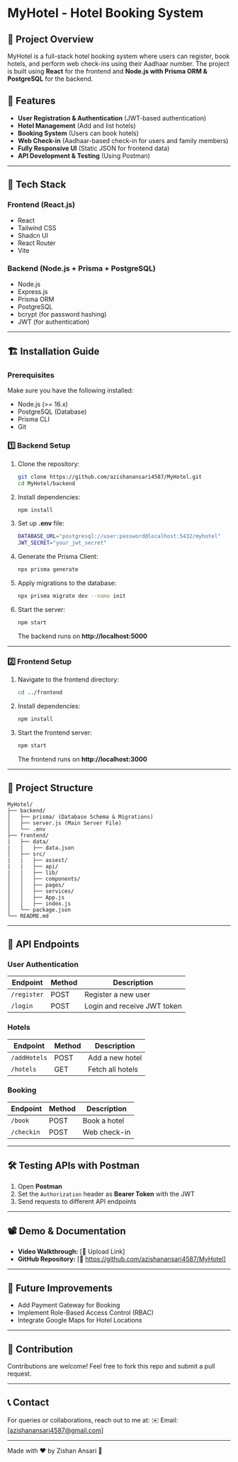 # MyHotel - Hotel Booking System

## 📌 Project Overview
MyHotel is a full-stack hotel booking system where users can register, book hotels, and perform web check-ins using their Aadhaar number. The project is built using **React** for the frontend and **Node.js with Prisma ORM & PostgreSQL** for the backend.

## 🔗 Features
- **User Registration & Authentication** (JWT-based authentication)
- **Hotel Management** (Add and list hotels)
- **Booking System** (Users can book hotels)
- **Web Check-in** (Aadhaar-based check-in for users and family members)
- **Fully Responsive UI** (Static JSON for frontend data)
- **API Development & Testing** (Using Postman)

---

## 🚀 Tech Stack
### **Frontend** (React.js)
- React
- Tailwind CSS
- Shadcn UI
- React Router
- Vite

### **Backend** (Node.js + Prisma + PostgreSQL)
- Node.js
- Express.js
- Prisma ORM
- PostgreSQL
- bcrypt (for password hashing)
- JWT (for authentication)

---

## 🏗️ Installation Guide
### **Prerequisites**
Make sure you have the following installed:
- Node.js (>= 16.x)
- PostgreSQL (Database)
- Prisma CLI
- Git

### **1️⃣ Backend Setup**
1. Clone the repository:
   ```sh
   git clone https://github.com/azishanansari4587/MyHotel.git
   cd MyHotel/backend
   ```
2. Install dependencies:
   ```sh
   npm install
   ```
3. Set up **.env** file:
   ```sh
   DATABASE_URL="postgresql://user:password@localhost:5432/myhotel"
   JWT_SECRET="your_jwt_secret"
   ```
4. Generate the Prisma Client:
   ```sh
   npx prisma generate
   ```
5. Apply migrations to the database:
   ```sh
   npx prisma migrate dev --name init
   ```
6. Start the server:
   ```sh
   npm start
   ```
   The backend runs on **http://localhost:5000**

---

### **2️⃣ Frontend Setup**
1. Navigate to the frontend directory:
   ```sh
   cd ../frontend
   ```
2. Install dependencies:
   ```sh
   npm install
   ```
3. Start the frontend server:
   ```sh
   npm start
   ```
   The frontend runs on **http://localhost:3000**

---

## 📂 Project Structure
```
MyHotel/
├── backend/
│   ├── prisma/ (Database Schema & Migrations)
│   ├── server.js (Main Server File)
│   └── .env
├── frontend/
|   ├── data/
|   |   ├── data.json
│   ├── src/
|   |   ├── assest/
|   |   ├── api/
|   |   ├── lib/
│   │   ├── components/
│   │   ├── pages/
│   │   ├── services/
│   │   ├── App.js
│   │   ├── index.js
│   └── package.json
└── README.md
```

---

## 📌 API Endpoints
### **User Authentication**
| Endpoint          | Method | Description |
|------------------|--------|-------------|
| `/register`      | POST   | Register a new user |
| `/login`         | POST   | Login and receive JWT token |

### **Hotels**
| Endpoint          | Method | Description |
|------------------|--------|-------------|
| `/addHotels`     | POST   | Add a new hotel |
| `/hotels`        | GET    | Fetch all hotels |

### **Booking**
| Endpoint          | Method | Description |
|------------------|--------|-------------|
| `/book`          | POST   | Book a hotel |
| `/checkin`       | POST   | Web check-in |

---

## 🛠 Testing APIs with Postman
1. Open **Postman**
2. Set the `Authorization` header as **Bearer Token** with the JWT
3. Send requests to different API endpoints

---

## 📽️ Demo & Documentation
- **Video Walkthrough:** [🔗 Upload Link]
- **GitHub Repository:** [🔗 https://github.com/azishanansari4587/MyHotel]

---

## 📌 Future Improvements
- Add Payment Gateway for Booking
- Implement Role-Based Access Control (RBAC)
- Integrate Google Maps for Hotel Locations

---

## 🤝 Contribution
Contributions are welcome! Feel free to fork this repo and submit a pull request.

---

## 📞 Contact
For queries or collaborations, reach out to me at:
✉️ Email: [azishanansari4587@gmail.com]

---

Made with ❤️ by Zishan Ansari 🚀

